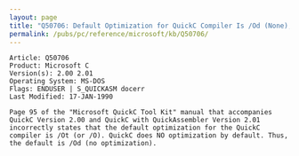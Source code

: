 ```yaml
---
layout: page
title: "Q50706: Default Optimization for QuickC Compiler Is /Od (None), Not /O"
permalink: /pubs/pc/reference/microsoft/kb/Q50706/
---
```


	Article: Q50706
	Product: Microsoft C
	Version(s): 2.00 2.01
	Operating System: MS-DOS
	Flags: ENDUSER | S_QUICKASM docerr
	Last Modified: 17-JAN-1990
	
	Page 95 of the "Microsoft QuickC Tool Kit" manual that accompanies
	QuickC Version 2.00 and QuickC with QuickAssembler Version 2.01
	incorrectly states that the default optimization for the QuickC
	compiler is /Ot (or /O). QuickC does NO optimization by default. Thus,
	the default is /Od (no optimization).
